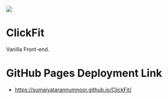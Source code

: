 <img src="https://readme-typing-svg.demolab.com/?lines=ClickFit&font=Poppins&center=true&width=600&height=60&color=175cff&vCenter=true&pause=600&size=60"/>

# ClickFit
Vanilla Front-end.

# GitHub Pages Deployment Link
- https://sumaiyatarannumnoor.github.io/ClickFit/
